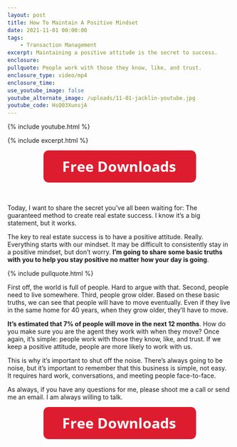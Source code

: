 ```yaml
---
layout: post
title: How To Maintain A Positive Mindset
date: 2021-11-01 00:00:00
tags:
    - Transaction Management
excerpt: Maintaining a positive attitude is the secret to success.
enclosure:
pullquote: People work with those they know, like, and trust.
enclosure_type: video/mp4
enclosure_time:
use_youtube_image: false
youtube_alternate_image: /uploads/11-01-jacklin-youtube.jpg
youtube_code: HsQ03XunsjA
---
```

{% include youtube.html %}

{% include excerpt.html %}

<center><a target="_blank" rel="noopener" href="Have you ever wondered what the secret to real estate success is? I have the answer, and it will shock you with its simplicity. The truth is, it all comes down to a positive mindset, and today I want to talk about why that is. In reality, the real estate business is simple, but that doesn’t mean it’s easy."><img width="343" height="72" src="uploads/FreeDownloadsButton-343.png" /></a></center>

&nbsp;

Today, I want to share the secret you’ve all been waiting for: The guaranteed method to create real estate success. I know it’s a big statement, but it works.

The key to real estate success is to have a positive attitude. Really. Everything starts with our mindset. It may be difficult to consistently stay in a positive mindset, but don’t worry. **I’m going to share some basic truths with you to help you stay positive no matter how your day is going**.

{% include pullquote.html %}

First off, the world is full of people. Hard to argue with that. Second, people need to live somewhere. Third, people grow older. Based on these basic truths, we can see that people will have to move eventually. Even if they live in the same home for 40 years, when they grow older, they’ll have to move.

**It’s estimated that 7% of people will move in the next 12 months**. How do you make sure you are the agent they work with when they move? Once again, it’s simple: people work with those they know, like, and trust. If we keep a positive attitude, people are more likely to work with us.

This is why it’s important to shut off the noise. There’s always going to be noise, but it’s important to remember that this business is simple, not easy. It requires hard work, conversations, and meeting people face-to-face.

As always, if you have any questions for me, please shoot me a call or send me an email. I am always willing to talk.

<center><a target="_blank" rel="noopener" href="Have you ever wondered what the secret to real estate success is? I have the answer, and it will shock you with its simplicity. The truth is, it all comes down to a positive mindset, and today I want to talk about why that is. In reality, the real estate business is simple, but that doesn’t mean it’s easy."><img width="343" height="72" src="uploads/FreeDownloadsButton-343.png" /></a></center>
